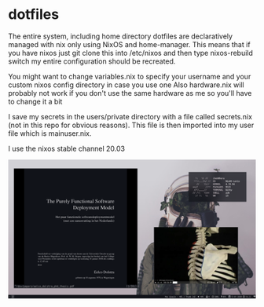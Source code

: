 # dotfiles
The entire system, including home directory dotfiles are declaratively managed with nix only using NixOS and home-manager.
This means that if you have nixos just git clone this into /etc/nixos and then type nixos-rebuild switch my entire configuration should be recreated.

You might want to change variables.nix to specify your username and your custom nixos config directory in case you use one
Also hardware.nix will probably not work if you don't use the same hardware as me so you'll have to change it a bit

I save my secrets in the users/private directory with a file called secrets.nix (not in this repo for obvious reasons). This file is then imported into my user file which is mainuser.nix.

I use the nixos stable channel 20.03

![screenshot](rice.png)
